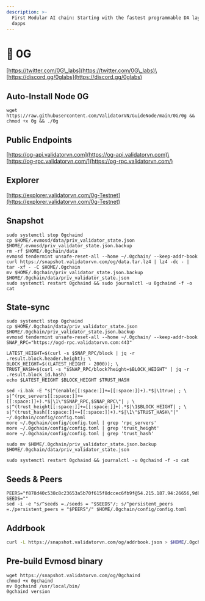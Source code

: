 ```yaml
---
description: >-
  First Modular AI chain: Starting with the fastest programmable DA layer for AI
  dapps
---
```


# 🧊 0G

[https://twitter.com/0G\_labs](https://twitter.com/0G\_labs)\
[https://discord.gg/0glabs](https://discord.gg/0glabs)

## Auto-Install Node 0G

```
wget https://raw.githubusercontent.com/ValidatorVN/GuideNode/main/0G/0g && chmod +x 0g && ./0g
```

## Public Endpoints

[https://og-api.validatorvn.com](https://og-api.validatorvn.com)\
[https://og-rpc.validatorvn.com/](https://og-rpc.validatorvn.com/)

## Explorer

[https://explorer.validatorvn.com/0g-Testnet](https://explorer.validatorvn.com/0g-Testnet)

## Snapshot

```
sudo systemctl stop 0gchaind
cp $HOME/.evmosd/data/priv_validator_state.json $HOME/.evmosd/priv_validator_state.json.backup
rm -rf $HOME/.0gchain/data
evmosd tendermint unsafe-reset-all --home ~/.0gchain/ --keep-addr-book
curl https://snapshot.validatorvn.com/og/data.tar.lz4 | lz4 -dc - | tar -xf - -C $HOME/.0gchain
mv $HOME/.0gchain/priv_validator_state.json.backup $HOME/.0gchain/data/priv_validator_state.json
sudo systemctl restart 0gchaind && sudo journalctl -u 0gchaind -f -o cat
```

## State-sync

```
sudo systemctl stop 0gchaind
cp $HOME/.0gchain/data/priv_validator_state.json $HOME/.0gchain/priv_validator_state.json.backup
evmosd tendermint unsafe-reset-all --home ~/.0gchain/ --keep-addr-book
SNAP_RPC="https://ogd-rpc.validatorvn.com:443"

LATEST_HEIGHT=$(curl -s $SNAP_RPC/block | jq -r .result.block.header.height); \
BLOCK_HEIGHT=$((LATEST_HEIGHT - 2000)); \
TRUST_HASH=$(curl -s "$SNAP_RPC/block?height=$BLOCK_HEIGHT" | jq -r .result.block_id.hash)
echo $LATEST_HEIGHT $BLOCK_HEIGHT $TRUST_HASH

sed -i.bak -E "s|^(enable[[:space:]]+=[[:space:]]+).*$|\1true| ; \
s|^(rpc_servers[[:space:]]+=[[:space:]]+).*$|\1\"$SNAP_RPC,$SNAP_RPC\"| ; \
s|^(trust_height[[:space:]]+=[[:space:]]+).*$|\1$BLOCK_HEIGHT| ; \
s|^(trust_hash[[:space:]]+=[[:space:]]+).*$|\1\"$TRUST_HASH\"|" ~/.0gchain/config/config.toml
more ~/.0gchain/config/config.toml | grep 'rpc_servers'
more ~/.0gchain/config/config.toml | grep 'trust_height'
more ~/.0gchain/config/config.toml | grep 'trust_hash'

sudo mv $HOME/.0gchain/priv_validator_state.json.backup $HOME/.0gchain/data/priv_validator_state.json

sudo systemctl restart 0gchaind && journalctl -u 0gchaind -f -o cat
```

## Seeds & Peers

```
PEERS="f878d40c538c8c23653a5b70f615f8dccec6fb9f@54.215.187.94:26656,9d88e34a436ec1b50155175bc6eba89e7a1f0e9a@213.199.61.18:26656"
SEEDS=""
sed -i -e "s/^seeds =./seeds = "$SEEDS"/; s/^persistent_peers =./persistent_peers = "$PEERS"/" $HOME/.0gchain/config/config.toml
```

## Addrbook

```bash
curl -L https://snapshot.validatorvn.com/og/addrbook.json > $HOME/.0gchain/config/addrbook.json
```



## Pre-build Evmosd binary

```
wget https://snapshot.validatorvn.com/og/0gchaind
chmod +x 0gchaind
mv 0gchaind /usr/local/bin/
0gchaind version
```
